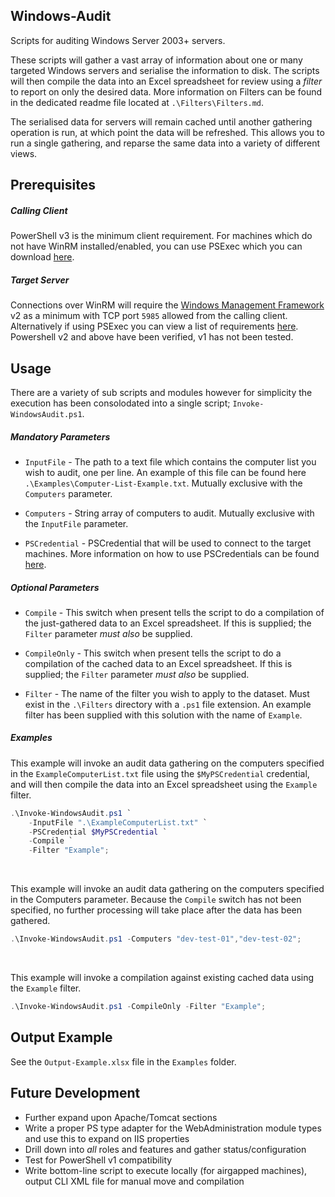 Windows-Audit
---------
Scripts for auditing Windows Server 2003+ servers.

These scripts will gather a vast array of information about one or many targeted Windows servers and serialise the information to disk. The scripts will then compile the data into an Excel spreadsheet for review using a _filter_ to report on only the desired data. More information on Filters can be found in the dedicated readme file located at `.\Filters\Filters.md`.

The serialised data for servers will remain cached until another gathering operation is run, at which point the data will be refreshed. This allows you to run a single gathering, and reparse the same data into a variety of different views.

Prerequisites
---------
##### Calling Client
PowerShell v3 is the minimum client requirement. For machines which do not have WinRM installed/enabled, you can use PSExec which you can download [here](https://docs.microsoft.com/en-us/sysinternals/downloads/psexec).

##### Target Server
Connections over WinRM will require the [Windows Management Framework](https://support.microsoft.com/en-gb/help/968929/windows-management-framework-windows-powershell-2-0--winrm-2-0--and-bi) v2 as a minimum with TCP port `5985` allowed from the calling client. Alternatively if using PSExec you can view a list of requirements [here](https://forum.sysinternals.com/psexec-could-not-start_topic3698_post11962.html#11962). Powershell v2 and above have been verified, v1 has not been tested.

Usage
---------
There are a variety of sub scripts and modules however for simplicity the execution has been consolodated into a single script; `Invoke-WindowsAudit.ps1`.

##### Mandatory Parameters

 - `InputFile` - The path to a text file which contains the computer list you wish to audit, one per line. An example of this file can be found here `.\Examples\Computer-List-Example.txt`. Mutually exclusive with the `Computers` parameter.

 - `Computers` - String array of computers to audit. Mutually exclusive with the `InputFile` parameter.

 - `PSCredential` - PSCredential that will be used to connect to the target machines. More information on how to use PSCredentials can be found [here](https://blogs.msdn.microsoft.com/koteshb/2010/02/12/powershell-how-to-create-a-pscredential-object/).

##### Optional Parameters

 - `Compile` - This switch when present tells the script to do a compilation of the just-gathered data to an Excel spreadsheet. If this is supplied; the `Filter` parameter _must also_ be supplied.

 - `CompileOnly` - This switch when present tells the script to do a compilation of the cached data to an Excel spreadsheet. If this is supplied; the `Filter` parameter _must also_ be supplied.

 - `Filter` - The name of the filter you wish to apply to the dataset. Must exist in the `.\Filters` directory with a `.ps1` file extension. An example filter has been supplied with this solution with the name of `Example`.

##### Examples

This example will invoke an audit data gathering on the computers specified in the `ExampleComputerList.txt` file using the `$MyPSCredential` credential, and will then compile the data into an Excel spreadsheet using the `Example` filter.
```PowerShell
.\Invoke-WindowsAudit.ps1 `
    -InputFile ".\ExampleComputerList.txt" `
    -PSCredential $MyPSCredential `
    -Compile `
    -Filter "Example";
```

<br />

This example will invoke an audit data gathering on the computers specified in the Computers parameter. Because the `Compile` switch has not been specified, no further processing will take place after the data has been gathered.
```PowerShell
.\Invoke-WindowsAudit.ps1 -Computers "dev-test-01","dev-test-02";
```

<br />

This example will invoke a compilation against existing cached data using the `Example` filter.
```PowerShell
.\Invoke-WindowsAudit.ps1 -CompileOnly -Filter "Example";
```

Output Example
---------
See the `Output-Example.xlsx` file in the `Examples` folder.

Future Development
---------
 - Further expand upon Apache/Tomcat sections
 - Write a proper PS type adapter for the WebAdministration module types and use this to expand on IIS properties
 - Drill down into _all_ roles and features and gather status/configuration
 - Test for PowerShell v1 compatibility
 - Write bottom-line script to execute locally (for airgapped machines), output CLI XML file for manual move and compilation